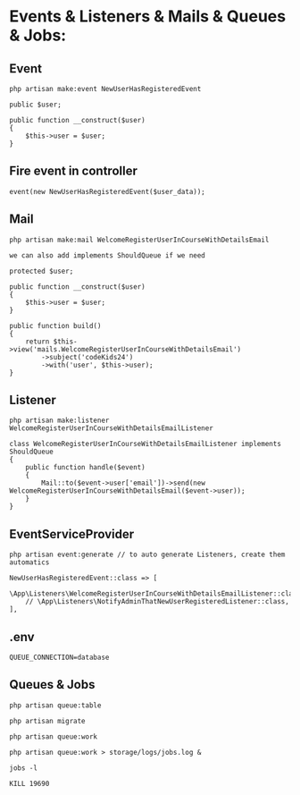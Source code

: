 # Events & Listeners & Mails & Queues & Jobs:

## Event

```
php artisan make:event NewUserHasRegisteredEvent
```

```
public $user;

public function __construct($user)
{
    $this->user = $user;
}
```

## Fire event in controller

```
event(new NewUserHasRegisteredEvent($user_data));
```

## Mail

```
php artisan make:mail WelcomeRegisterUserInCourseWithDetailsEmail
```

```
we can also add implements ShouldQueue if we need

protected $user;

public function __construct($user)
{
    $this->user = $user;
}

public function build()
{
    return $this->view('mails.WelcomeRegisterUserInCourseWithDetailsEmail')
        ->subject('codeKids24')
        ->with('user', $this->user);
}
```

## Listener

```
php artisan make:listener WelcomeRegisterUserInCourseWithDetailsEmailListener
```

```
class WelcomeRegisterUserInCourseWithDetailsEmailListener implements ShouldQueue
{
    public function handle($event)
    {
        Mail::to($event->user['email'])->send(new WelcomeRegisterUserInCourseWithDetailsEmail($event->user));
    }
}
```

## EventServiceProvider

```
php artisan event:generate // to auto generate Listeners, create them automatics
```

```
NewUserHasRegisteredEvent::class => [
    \App\Listeners\WelcomeRegisterUserInCourseWithDetailsEmailListener::class,
    // \App\Listeners\NotifyAdminThatNewUserRegisteredListener::class,
],
```

## .env

```
QUEUE_CONNECTION=database
```

## Queues & Jobs

```
php artisan queue:table

php artisan migrate

php artisan queue:work

php artisan queue:work > storage/logs/jobs.log &

jobs -l

KILL 19690
```
